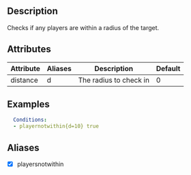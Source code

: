 ## Description
Checks if any players are within a radius of the target.


## Attributes

| Attribute | Aliases   | Description                                                          | Default |
|-----------|-----------|----------------------------------------------------------------------|---------|
| distance  | d         | The radius to check in                                               | 0       |


## Examples
```yaml
  Conditions:
  - playernotwithin{d=10} true
```


## Aliases
- [x] playersnotwithin